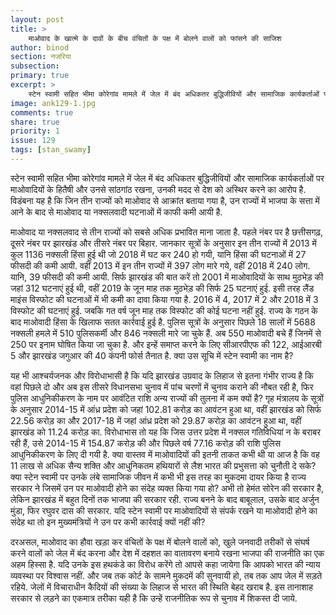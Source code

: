 ```yaml
---
layout: post
title: >
    माओवाद के खात्मे के दावों के बीच वंचितों के पक्ष में बोलने वालों को फांसने की साजिश
author: binod
section: नजरिया
subsection:
primary: true
excerpt: >
    स्टेन स्वामी सहित भीमा कोरेगांव मामले में जेल में बंद अधिकतर बुद्धिजीवियों और सामाजिक कार्यकर्ताओं पर माओवादियों के हितैषी और उनसे सांठगांठ रखना, उनकी मदद से देश को अस्थिर करने का आरोप है.
image: ank129-1.jpg
comments: true
share: true
priority: 1
issue: 129
tags: [stan_swamy]
---
```


स्टेन स्वामी सहित भीमा कोरेगांव मामले में जेल में बंद अधिकतर बुद्धिजीवियों और सामाजिक कार्यकर्ताओं पर माओवादियों के हितैषी और उनसे सांठगांठ रखना, उनकी मदद से देश को अस्थिर करने का आरोप है. विडंबना यह है कि जिन तीन राज्यों को माओवाद से आक्रांत बताया गया है, उन राज्यों में भाजपा के सत्ता में आने के बाद से माओवाद या नक्सलवादी घटनाओं में काफी कमी आयी है.

माओवाद या नक्सलवाद से तीन राज्यों को सबसे अधिक प्रभावित माना जाता है. पहले नंबर पर है छत्तीसगढ़, दूसरे नंबर पर झारखंड  और तीसरे नंबर पर बिहार. जानकार सूत्रों के अनुसार इन तीन राज्यों में 2013 में कुल 1136 नक्सली हिंसा हुई थी जो 2018 में घट कर 240 हो गयी, यानि हिंसा की घटनाओं में 27 फीसदी की कमी आयी. वहीं 2013 में इन तीन राज्यों में 397 लोग मारे गये, वहीं 2018 में 240 लोग. यानि, 39 फीसदी की कमी आयी.
सिर्फ झारखंड की बात करें तो 2001 में माओवादियों के साथ मुठभेड़ की जहां 312 घटनाएं हुई थी, वहीं 2019 के जून माह तक मुठभेड़ की सिर्फ 25 घटनाएं हुई. इसी तरह लैंड माइंस विस्फोट की घटनाओं में भी कमी का दावा किया गया है. 2016 में 4, 2017 में 2 और 2018 में 3 विस्फोट की घटनाएं हुई. जबकि गत वर्ष जून माह तक विस्फोट की कोई घटना नहीं हुई. राज्य के गठन के बाद माओवादी हिंसा के खिलाफ सतत कार्रवाई हुई है. पुलिस सूत्रों के अनुसार पिछले 18 सालों में 5688 नक्सली हमले में 510 पुलिसकर्मी और 846 नक्सली मारे जा चुके हैं. अब 550 माओवादी बचे हैं जिनमें से 250 पर इनाम घोषित किया जा चुका है. और इन्हें समाप्त करने के लिए सीआरपीएफ की 122, आईआरबी 5 और झारखंड जगुआर की 40 कंपनी फोर्स तैनात है. क्या उस सूचि में स्टेन स्वामी का नाम है?

यह भी आश्चर्यजनक और विरोधाभासी है कि यदि झारखंड उग्रवाद के लिहाज से इतना गंभीर राज्य है कि वहां पिछले दो और अब इस तीसरे विधानसभा चुनाव में पांच चरणों में चुनाव कराने की नौबत रही है, फिर पुलिस आधुनिकीकरण के नाम पर आवंटित राशि अन्य राज्यों की तुलना में कम क्यों है? गृह मंत्रालय के सूत्रों के अनुसार 2014-15 में आंध्र प्रदेश को जहां 102.81 करोड़ का आवंटन हुआ था, वहीं झारखंड को सिर्फ 22.56 करोड़ का और 2017-18 में जहां आंध्र प्रदेश को 29.87 करोड़ का आवंटन हुआ था, वहीं झारखंड को 11.24 करोड़ का. विरोधाभास तो यह कि जिस उत्तर प्रदेश में नक्सल गतिविधियां न के बराबर रही हैं, उसे 2014-15 में 154.87 करोड़ की और पिछले वर्ष 77.16 करोड़ की राशि पुलिस आधुनिकीकरण के लिए दी गयी है.
क्या वास्तव में माओवादियों की इतनी ताकत कभी थी या आज है कि वह 11 लाख से अधिक सैन्य शक्ति और आधुनिकतम हथियारों से लैश भारत की प्रभुसत्ता को चुनौती दे सके? क्या स्टेन स्वामी पर उनके लंबे सामाजिक जीवन में कभी भी इस तरह का मुकदमा दायर किया है राज्य सरकार ने जिसमें उन पर माओवादी होने का संदेह व्यक्त किया गया हो? अभी तो हेमंत सोरेन की सरकार है, लेकिन झारखंड में बहुत दिनों तक भाजपा की सरकार रही. राज्य बनने के बाद बाबूलाल, उसके बाद अर्जुन मुंडा, फिर रघुवर दास की सरकार. यदि स्टेन स्वामी पर माओवादियों से संपर्क रखने या माओवादी होने का संदेह था तो इन मुख्यमंत्रियों ने उन पर कभी कार्रवाई क्यों नहीं की?

दरअसल, माओवाद का हौवा खड़ा कर वंचितों के पक्ष में बोलने वालों को, खुले जनवादी तरीकों से संघर्ष करने वालों को जेल में बंद करना और देश में दहशत का वातावरण बनाये रखना भाजपा की राजनीति का एक अहम हिस्सा है. यदि उनके इस हथकंडे का विरोध करेंगे तो आपसे कहा जायेगा कि आपको भारत की न्याय व्यवस्था पर विश्वास नहीं. और जब तक कोर्ट के सामने मुकदमें की सुनवायी हो, तब तक आप जेल में सड़ते रहिये. जेलों में विचाराधीन कैदियों की संख्या के लिहाज से भारत की स्थिति बेहद खराब है.
इस तानाशाह सरकार से लड़ने का एकमात्र तरीका यही है कि उन्हें राजनीतिक रूप से चुनाव में शिकस्त दी जाये.
